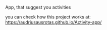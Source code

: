 App, that suggest you activities

you can check how this project works at: https://audriusausrotas.github.io/Activity-app/
